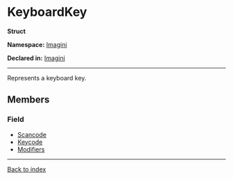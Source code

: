 # KeyboardKey

**Struct**

**Namespace:** [Imagini](Imagini.md)

**Declared in:** [Imagini](Imagini.md)

------



Represents a keyboard key.


## Members

### Field
* [Scancode](Imagini.Scancode.md)
* [Keycode](Imagini.Keycode.md)
* [Modifiers](Imagini.KeyboardKey.Modifiers.md)

------

[Back to index](index.md)